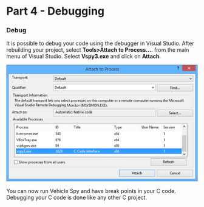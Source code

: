 # Part 4 - Debugging

### Debug

It is possible to debug your code using the debugger in Visual Studio. After rebuilding your project, select **Tools>Attach to Process...**. from the main menu of Visual Studio. Select **Vspy3.exe** and click on **Attach**.

![Figure 1: Attach to Process window](../../.gitbook/assets/spyexample4.gif)

You can now run Vehicle Spy and have break points in your C code. Debugging your C code is done like any other C project.
